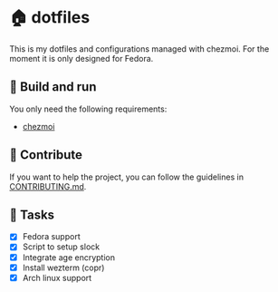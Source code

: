 # 🏠 dotfiles

This is my dotfiles and configurations managed with chezmoi. For the moment it is only designed for Fedora.

## 📖 Build and run

You only need the following requirements:

- [chezmoi](https://www.chezmoi.io/install/)

## 🤝 Contribute

If you want to help the project, you can follow the guidelines in [CONTRIBUTING.md](./CONTRIBUTING.md).

## 🎉 Tasks

- [x] Fedora support
- [x] Script to setup slock
- [x] Integrate age encryption
- [x] Install wezterm (copr)
- [x] Arch linux support
